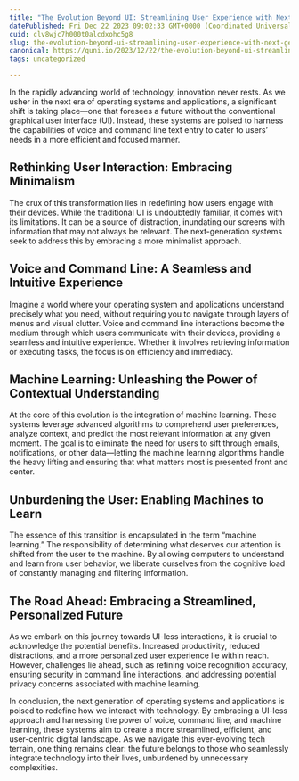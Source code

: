 ```yaml
---
title: "The Evolution Beyond UI: Streamlining User Experience with Next-Gen Operating Systems"
datePublished: Fri Dec 22 2023 09:02:33 GMT+0000 (Coordinated Universal Time)
cuid: clv8wjc7h000t0alcdxohc5g8
slug: the-evolution-beyond-ui-streamlining-user-experience-with-next-gen-operating-systems
canonical: https://quni.io/2023/12/22/the-evolution-beyond-ui-streamlining-user-experience-with-next-gen-operating-systems/
tags: uncategorized

---
```


In the rapidly advancing world of technology, innovation never rests. As we usher in the next era of operating systems and applications, a significant shift is taking place—one that foresees a future without the conventional graphical user interface (UI). Instead, these systems are poised to harness the capabilities of voice and command line text entry to cater to users’ needs in a more efficient and focused manner.

Rethinking User Interaction: Embracing Minimalism
-------------------------------------------------

The crux of this transformation lies in redefining how users engage with their devices. While the traditional UI is undoubtedly familiar, it comes with its limitations. It can be a source of distraction, inundating our screens with information that may not always be relevant. The next-generation systems seek to address this by embracing a more minimalist approach.

Voice and Command Line: A Seamless and Intuitive Experience
-----------------------------------------------------------

Imagine a world where your operating system and applications understand precisely what you need, without requiring you to navigate through layers of menus and visual clutter. Voice and command line interactions become the medium through which users communicate with their devices, providing a seamless and intuitive experience. Whether it involves retrieving information or executing tasks, the focus is on efficiency and immediacy.

Machine Learning: Unleashing the Power of Contextual Understanding
------------------------------------------------------------------

At the core of this evolution is the integration of machine learning. These systems leverage advanced algorithms to comprehend user preferences, analyze context, and predict the most relevant information at any given moment. The goal is to eliminate the need for users to sift through emails, notifications, or other data—letting the machine learning algorithms handle the heavy lifting and ensuring that what matters most is presented front and center.

Unburdening the User: Enabling Machines to Learn
------------------------------------------------

The essence of this transition is encapsulated in the term “machine learning.” The responsibility of determining what deserves our attention is shifted from the user to the machine. By allowing computers to understand and learn from user behavior, we liberate ourselves from the cognitive load of constantly managing and filtering information.

The Road Ahead: Embracing a Streamlined, Personalized Future
------------------------------------------------------------

As we embark on this journey towards UI-less interactions, it is crucial to acknowledge the potential benefits. Increased productivity, reduced distractions, and a more personalized user experience lie within reach. However, challenges lie ahead, such as refining voice recognition accuracy, ensuring security in command line interactions, and addressing potential privacy concerns associated with machine learning.

In conclusion, the next generation of operating systems and applications is poised to redefine how we interact with technology. By embracing a UI-less approach and harnessing the power of voice, command line, and machine learning, these systems aim to create a more streamlined, efficient, and user-centric digital landscape. As we navigate this ever-evolving tech terrain, one thing remains clear: the future belongs to those who seamlessly integrate technology into their lives, unburdened by unnecessary complexities.